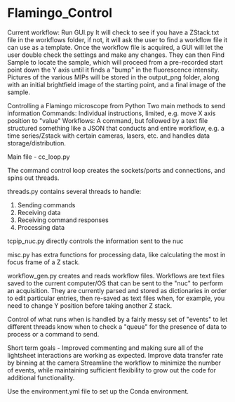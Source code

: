 # Flamingo_Control
Current workflow:
Run GUI.py
It will check to see if you have a ZStack.txt file in the workflows folder, if not, it will ask the user to find a workflow file it can use as a template.
Once the workflow file is acquired, a GUI will let the user double check the settings and make any changes.
They can then Find Sample to locate the sample, which will proceed from a pre-recorded start point down the Y axis until it finds a "bump" in the fluorescence intensity.
Pictures of the various MIPs will be stored in the output_png folder, along with an initial brightfield image of the starting point, and a final image of the sample.



 Controlling a Flamingo microscope from Python
 Two main methods to send information
 Commands: Individual instructions, limited, e.g. move X axis position to "value"
 Workflows: A command, but followed by a text file structured something like a JSON that conducts and entire workflow, e.g. a time series/Zstack with certain cameras, lasers, etc. and handles data storage/distribution.
 

Main file - cc_loop.py

The command control loop creates the sockets/ports and connections, and spins out threads.

threads.py contains several threads to handle:
1. Sending commands
2. Receiving data
3. Receiving command responses
4. Processing data

tcpip_nuc.py directly controls the information sent to the nuc

misc.py has extra functions for processing data, like calculating the most in focus frame of a Z stack.

workflow_gen.py creates and reads workflow files. Workflows are text files saved to the current computer/OS that can be sent to the "nuc" to perform an acquisition.
They are currently parsed and stored as dictionaries in order to edit particular entries, then re-saved as text files when, for example, you need to change Y position before taking another Z stack.


Control of what runs when is handled by a fairly messy set of "events" to let different threads know when to check a "queue" for the presence of data to process or a command to send. 

Short term goals -
Improved commenting and making sure all of the lightsheet interactions are working as expected.
Improve data transfer rate by binning at the camera
Streamline the workflow to minimize the number of events, while maintaining sufficient flexibility to grow out the code for additional functionality.


Use the environment.yml file to set up the Conda environment.